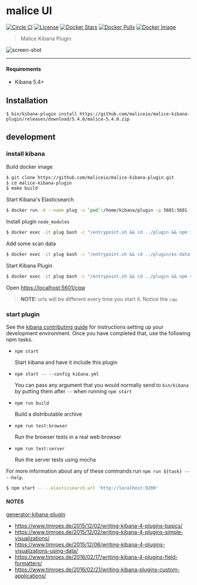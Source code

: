 malice UI
=========

[![Circle CI](https://circleci.com/gh/maliceio/malice-kibana-plugin.png?style=shield)](https://circleci.com/gh/maliceio/malice-kibana-plugin) [![License](https://img.shields.io/badge/licence-Apache%202.0-blue.svg)](http://www.apache.org/licenses/LICENSE-2.0) [![Docker Stars](https://img.shields.io/docker/stars/malice/kibana-plugin.svg)](https://hub.docker.com/r/malice/kibana-plugin/) [![Docker Pulls](https://img.shields.io/docker/pulls/malice/kibana-plugin.svg)](https://hub.docker.com/r/malice/kibana-plugin/) [![Docker Image](https://img.shields.io/badge/docker%20image-1%20GB-blue.svg)](https://hub.docker.com/r/malice/kibana-plugin/)

> Malice Kibana Plugin

![screen-shot](https://raw.githubusercontent.com/maliceio/malice-kibana-plugin/master/screen-shot.png)

---

#### Requirements

-	Kibana 5.4+

Installation
------------

```
$ bin/kibana-plugin install https://github.com/maliceio/malice-kibana-plugin/releases/download/5.4.0/malice-5.4.0.zip
```

development
-----------

### install kibana

Build docker image

```bash
$ git clone https://github.com/maliceio/malice-kibana-plugin.git
$ cd malice-kibana-plugin
$ make build
```

Start Kibana's Elasticsearch

```bash
$ docker run -d --name plug -v `pwd`:/home/kibana/plugin -p 5601:5601 -p 443:443 malice/kibana-plugin:5.4.0
```

Install plugin `node_modules`

```bash
$ docker exec -it plug bash -c "/entrypoint.sh && cd ../plugin && npm install"
```

Add some scan data

```bash
$ docker exec -it plug bash -c "/entrypoint.sh && cd ../plugin/es-data && ./load-data.sh"
```

Start Kibana Plugin

```bash
$ docker exec -it plug bash -c "/entrypoint.sh && cd ../plugin && npm start -- --elasticsearch.url 'http://localhost:9200'"
```

Open [https://localhost:5601/cqw](https://localhost:5601/cqw)

> **NOTE:** urls will be different every time you start it. Notice the `cqw`

### start plugin

See the [kibana contributing guide](https://github.com/elastic/kibana/blob/master/CONTRIBUTING.md) for instructions setting up your development environment. Once you have completed that, use the following npm tasks.

-	`npm start`

	Start kibana and have it include this plugin

-	`npm start -- --config kibana.yml`

	You can pass any argument that you would normally send to `bin/kibana` by putting them after `--` when running `npm start`

-	`npm run build`

	Build a distributable archive

-	`npm run test:browser`

	Run the browser tests in a real web browser

-	`npm run test:server`

	Run the server tests using mocha

For more information about any of these commands run `npm run ${task} -- --help`.

```bash
$ npm start -- --elasticsearch.url 'http://localhost:9200'
```

#### NOTES

[generator-kibana-plugin](https://github.com/elastic/generator-kibana-plugin)

-	https://www.timroes.de/2015/12/02/writing-kibana-4-plugins-basics/
-	https://www.timroes.de/2015/12/02/writing-kibana-4-plugins-simple-visualizations/
-	https://www.timroes.de/2015/12/06/writing-kibana-4-plugins-visualizations-using-data/
-	https://www.timroes.de/2016/02/17/writing-kibana-4-plugins-field-formatters/
-	https://www.timroes.de/2016/02/21/writing-kibana-plugins-custom-applications/
